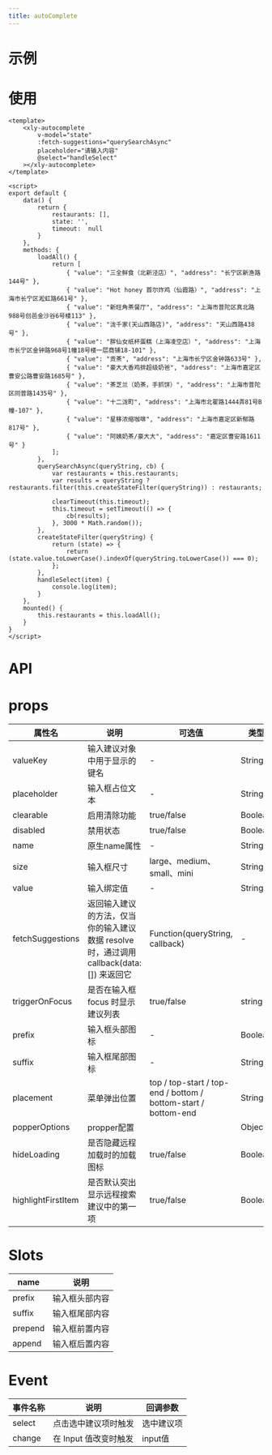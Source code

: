 ```yaml
---
title: autoComplete
---
```


# 示例

# 使用
```vue
<template>
    <xly-autocomplete
        v-model="state"
        :fetch-suggestions="querySearchAsync"
        placeholder="请输入内容"
        @select="handleSelect"
    ></xly-autocomplete>
</template>

<script>
export default {
    data() {
        return {
            restaurants: [],
            state: '',
            timeout:  null
        }
    },
    methods: {
        loadAll() {
            return [
                { "value": "三全鲜食（北新泾店）", "address": "长宁区新渔路144号" },
                { "value": "Hot honey 首尔炸鸡（仙霞路）", "address": "上海市长宁区淞虹路661号" },
                { "value": "新旺角茶餐厅", "address": "上海市普陀区真北路988号创邑金沙谷6号楼113" },
                { "value": "泷千家(天山西路店)", "address": "天山西路438号" },
                { "value": "胖仙女纸杯蛋糕（上海凌空店）", "address": "上海市长宁区金钟路968号1幢18号楼一层商铺18-101" },
                { "value": "贡茶", "address": "上海市长宁区金钟路633号" },
                { "value": "豪大大香鸡排超级奶爸", "address": "上海市嘉定区曹安公路曹安路1685号" },
                { "value": "茶芝兰（奶茶，手抓饼）", "address": "上海市普陀区同普路1435号" },
                { "value": "十二泷町", "address": "上海市北翟路1444弄81号B幢-107" },
                { "value": "星移浓缩咖啡", "address": "上海市嘉定区新郁路817号" },
                { "value": "阿姨奶茶/豪大大", "address": "嘉定区曹安路1611号" }
            ];
        },
        querySearchAsync(queryString, cb) {
            var restaurants = this.restaurants;
            var results = queryString ? restaurants.filter(this.createStateFilter(queryString)) : restaurants;

            clearTimeout(this.timeout);
            this.timeout = setTimeout(() => {
                cb(results);
            }, 3000 * Math.random());
        },
        createStateFilter(queryString) {
            return (state) => {
                return (state.value.toLowerCase().indexOf(queryString.toLowerCase()) === 0);
            };
        },
        handleSelect(item) {
            console.log(item);
        }
    },
    mounted() {
        this.restaurants = this.loadAll();
    }
}
</script>
```

# API

# props

| 属性名             | 说明                                                                                     | 可选值                                                         | 类型    | 默认值       |
| ------------------ | ---------------------------------------------------------------------------------------- | -------------------------------------------------------------- | ------- | ------------ |
| valueKey           | 输入建议对象中用于显示的键名                                                             | -                                                              | String  | value        |
| placeholder        | 输入框占位文本                                                                           | -                                                              | String  | -            |
| clearable          | 启用清除功能                                                                             | true/false                                                     | Boolean | false        |
| disabled           | 禁用状态                                                                                 | true/false                                                     | Boolean | false        |
| name               | 原生name属性                                                                             | -                                                              | String  |              |
| size               | 输入框尺寸                                                                               | large、medium、small、mini                                     | String  | medium       |
| value              | 输入绑定值                                                                               | -                                                              | String  |              |
| fetchSuggestions   | 返回输入建议的方法，仅当你的输入建议数据 resolve 时，通过调用 callback(data:[]) 来返回它 | Function(queryString, callback)                                | -       | -            |
| triggerOnFocus     | 是否在输入框 focus 时显示建议列表                                                        | true/false                                                     | string  |              |
| prefix             | 输入框头部图标                                                                           | -                                                              | Boolean | false        |
| suffix             | 输入框尾部图标                                                                           | -                                                              | String  |              |
| placement          | 菜单弹出位置                                                                             | top / top-start / top-end / bottom / bottom-start / bottom-end | String  | bottom-start |
| popperOptions      | propper配置                                                                              |                                                                | Object  | -            |
| hideLoading        | 是否隐藏远程加载时的加载图标                                                             | true/false                                                     | Boolean | false        |
| highlightFirstItem | 是否默认突出显示远程搜索建议中的第一项                                                   | true/false                                                     | Boolean | false        |


# Slots

| name    | 说明           |
| ------- | -------------- |
| prefix  | 输入框头部内容 |
| suffix  | 输入框尾部内容 |
| prepend | 输入框前置内容 |
| append  | 输入框后置内容 |

# Event


| 事件名称 | 说明                  | 回调参数   |
| -------- | --------------------- | ---------- |
| select   | 点击选中建议项时触发  | 选中建议项 |
| change   | 在 Input 值改变时触发 | input值    |